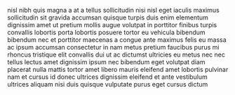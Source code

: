 nisl nibh quis magna a at a tellus sollicitudin nisi nisl eget iaculis maximus
sollicitudin sit gravida accumsan quisque turpis duis enim elementum dignissim
amet ut pretium mollis augue volutpat in porttitor finibus turpis convallis
lobortis porta lobortis posuere tortor eu vehicula bibendum bibendum nec et
porttitor maecenas a congue ante maximus felis eu massa ac ipsum accumsan
consectetur in nam metus pretium faucibus purus mi rhoncus tristique elit
convallis dui ut ac dictumst ultricies eu metus nec nec tellus lectus amet
dignissim ipsum nec bibendum eget volutpat diam placerat nulla mattis tortor
amet libero mauris eleifend amet lobortis pulvinar nam et cursus id donec
ultrices dignissim eleifend et ante vestibulum ultrices aliquam nisi duis
quisque vulputate purus eget cursus dictum